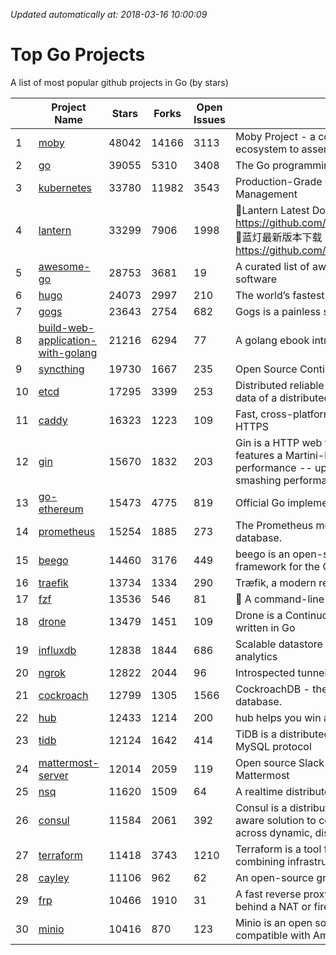 *Updated automatically at: 2018-03-16 10:00:09* 
# Top Go Projects
A list of most popular github projects in Go (by stars)

|    | Project Name | Stars | Forks | Open Issues | Description |
| -- | ------------ | ----- | ----- | ----------- | ----------- |
| 1 | [moby](https://github.com/moby/moby) | 48042 | 14166 | 3113 | Moby Project - a collaborative project for the container ecosystem to assemble container-based systems |
| 2 | [go](https://github.com/golang/go) | 39055 | 5310 | 3408 | The Go programming language |
| 3 | [kubernetes](https://github.com/kubernetes/kubernetes) | 33780 | 11982 | 3543 | Production-Grade Container Scheduling and Management |
| 4 | [lantern](https://github.com/getlantern/lantern) | 33299 | 7906 | 1998 | 🔴Lantern Latest Download https://github.com/getlantern/lantern/releases/tag/latest 🔴蓝灯最新版本下载 https://github.com/getlantern/forum/issues/833 🔴  |
| 5 | [awesome-go](https://github.com/avelino/awesome-go) | 28753 | 3681 | 19 | A curated list of awesome Go frameworks, libraries and software |
| 6 | [hugo](https://github.com/gohugoio/hugo) | 24073 | 2997 | 210 | The world’s fastest framework for building websites. |
| 7 | [gogs](https://github.com/gogits/gogs) | 23643 | 2754 | 682 | Gogs is a painless self-hosted Git service. |
| 8 | [build-web-application-with-golang](https://github.com/astaxie/build-web-application-with-golang) | 21216 | 6294 | 77 | A golang ebook intro how to build a web with golang |
| 9 | [syncthing](https://github.com/syncthing/syncthing) | 19730 | 1667 | 235 | Open Source Continuous File Synchronization |
| 10 | [etcd](https://github.com/coreos/etcd) | 17295 | 3399 | 253 | Distributed reliable key-value store for the most critical data of a distributed system |
| 11 | [caddy](https://github.com/mholt/caddy) | 16323 | 1223 | 109 | Fast, cross-platform HTTP/2 web server with automatic HTTPS |
| 12 | [gin](https://github.com/gin-gonic/gin) | 15670 | 1832 | 203 | Gin is a HTTP web framework written in Go (Golang). It features a Martini-like API with much better performance -- up to 40 times faster. If you need smashing performance, get yourself some Gin. |
| 13 | [go-ethereum](https://github.com/ethereum/go-ethereum) | 15473 | 4775 | 819 | Official Go implementation of the Ethereum protocol |
| 14 | [prometheus](https://github.com/prometheus/prometheus) | 15254 | 1885 | 273 | The Prometheus monitoring system and time series database. |
| 15 | [beego](https://github.com/astaxie/beego) | 14460 | 3176 | 449 | beego is an open-source, high-performance web framework for the Go programming language. |
| 16 | [traefik](https://github.com/containous/traefik) | 13734 | 1334 | 290 | Træfik, a modern reverse proxy |
| 17 | [fzf](https://github.com/junegunn/fzf) | 13536 | 546 | 81 | :cherry_blossom: A command-line fuzzy finder |
| 18 | [drone](https://github.com/drone/drone) | 13479 | 1451 | 109 | Drone is a Continuous Delivery platform built on Docker, written in Go |
| 19 | [influxdb](https://github.com/influxdata/influxdb) | 12838 | 1844 | 686 | Scalable datastore for metrics, events, and real-time analytics |
| 20 | [ngrok](https://github.com/inconshreveable/ngrok) | 12822 | 2044 | 96 | Introspected tunnels to localhost |
| 21 | [cockroach](https://github.com/cockroachdb/cockroach) | 12799 | 1305 | 1566 | CockroachDB - the open source, cloud-native SQL database. |
| 22 | [hub](https://github.com/github/hub) | 12433 | 1214 | 200 | hub helps you win at git. |
| 23 | [tidb](https://github.com/pingcap/tidb) | 12124 | 1642 | 414 | TiDB is a distributed HTAP database compatible with the MySQL protocol  |
| 24 | [mattermost-server](https://github.com/mattermost/mattermost-server) | 12014 | 2059 | 119 | Open source Slack-alternative in Golang and React - Mattermost |
| 25 | [nsq](https://github.com/nsqio/nsq) | 11620 | 1509 | 64 | A realtime distributed messaging platform |
| 26 | [consul](https://github.com/hashicorp/consul) | 11584 | 2061 | 392 | Consul is a distributed, highly available, and data center aware solution to connect and configure applications across dynamic, distributed infrastructure. |
| 27 | [terraform](https://github.com/hashicorp/terraform) | 11418 | 3743 | 1210 | Terraform is a tool for building, changing, and combining infrastructure safely and efficiently. |
| 28 | [cayley](https://github.com/cayleygraph/cayley) | 11106 | 962 | 62 | An open-source graph database |
| 29 | [frp](https://github.com/fatedier/frp) | 10466 | 1910 | 31 | A fast reverse proxy to help you expose a local server behind a NAT or firewall to the internet. |
| 30 | [minio](https://github.com/minio/minio) | 10416 | 870 | 123 | Minio is an open source object storage server compatible with Amazon S3 APIs |
